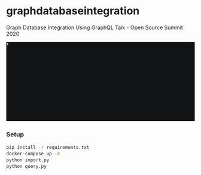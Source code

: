 # graphdatabaseintegration
Graph Database Integration Using GraphQL Talk - Open Source Summit 2020

![demo](img/demo.gif)

### Setup

```bash
pip install -r requirements.txt
docker-compose up -d
python import.py
python query.py
```

